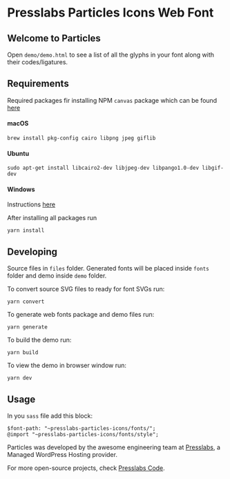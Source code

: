 # Presslabs Particles Icons Web Font

## Welcome to Particles
Open `demo/demo.html` to see a list of all the glyphs in your font along with their codes/ligatures.

## Requirements
Required packages fir installing NPM `canvas` package which can be found [here](https://www.npmjs.com/package/canvas)

#### macOS
```
brew install pkg-config cairo libpng jpeg giflib
```
#### Ubuntu
```
sudo apt-get install libcairo2-dev libjpeg-dev libpango1.0-dev libgif-dev
```
#### Windows
Instructions [here](https://github.com/Automattic/node-canvas/wiki/Installation---Windows)

After installing all packages run
```
yarn install
```

## Developing
Source files in `files` folder. Generated fonts will be placed inside `fonts` folder and demo inside `demo` folder.

To convert source SVG files to ready for font SVGs run:
```
yarn convert
```

To generate web fonts package and demo files run:
```
yarn generate
```

To build the demo run:
```
yarn build
```

To view the demo in browser window run:
```
yarn dev
```

## Usage
In you `sass` file add this block:
```
$font-path: "~presslabs-particles-icons/fonts/";
@import "~presslabs-particles-icons/fonts/style";
```

Particles was developed by the awesome engineering team at [Presslabs](https://www.presslabs.com/),
a Managed WordPress Hosting provider.

For more open-source projects, check [Presslabs Code](https://www.presslabs.org/).
